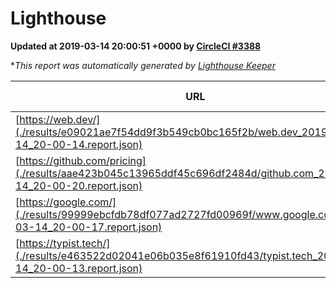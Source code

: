 
# Lighthouse

**Updated at 2019-03-14 20:00:51 +0000 by [CircleCI #3388](https://circleci.com/gh/ItinerisLtd/lighthouse-keeper-example/3388)**

**This report was automatically generated by [Lighthouse Keeper](https://github.com/itinerisltd/lighthouse-keeper)*

| URL | Performance | Accessibility | Best Practices | SEO | PWA | Updated At |
| --- | --- | --- | --- | --- | --- | --- |
| [https://web.dev/](./results/e09021ae7f54dd9f3b549cb0bc165f2b/web.dev_2019-03-14_20-00-14.report.json) | 0.94 | 0.93 | 1 | 0.87 | 1 | 2019-03-14T20:00:14.870Z |
| [https://github.com/pricing](./results/aae423b045c13965ddf45c696df2484d/github.com_2019-03-14_20-00-20.report.json) | 0.8 | 0.89 | 0.93 | 0.9 | 0.58 | 2019-03-14T20:00:20.729Z |
| [https://google.com/](./results/99999ebcfdb78df077ad2727fd00969f/www.google.com_2019-03-14_20-00-17.report.json) | 0.94 | 0.71 | 0.93 | 0.82 | 0.58 | 2019-03-14T20:00:17.032Z |
| [https://typist.tech/](./results/e463522d02041e06b035e8f61910fd43/typist.tech_2019-03-14_20-00-13.report.json) | 1 |  |  |  |  | 2019-03-14T20:00:13.061Z |
